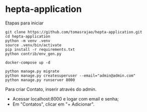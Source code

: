 # hepta-application

Etapas para iniciar

```
git clone https://github.com/tomasrajao/hepta-application.git
cd hepta-application
python -m venv .venv
source .venv/bin/activate
pip install -r requirements.txt
python contrib/env_gen.py

docker-compose up -d

python manage.py migrate
python manage.py createsuperuser --email="admin@admin.com"
python manage.py runserver 8000
```

Para criar Contato, inserir através do admin.
* Acessar localhost:8000 e logar com email e senha;
* Em "Contatos", clicar em "+ Adicionar".